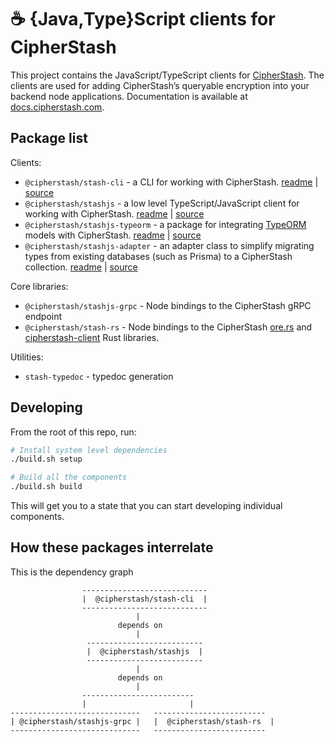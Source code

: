 # ☕ {Java,Type}Script clients for CipherStash

This project contains the JavaScript/TypeScript clients for [CipherStash](https://cipherstash.com).
The clients are used for adding CipherStash’s queryable encryption into your backend node applications.
Documentation is available at [docs.cipherstash.com](https://docs.cipherstash.com).

## Package list

Clients:

- `@cipherstash/stash-cli` - a CLI for working with CipherStash. [readme](./packages/stash-cli/README.md) | [source](./packages/stash-cli)
- `@cipherstash/stashjs` - a low level TypeScript/JavaScript client for working with CipherStash. [readme](./packages/stashjs/README.md) | [source](./packages/stashjs)
- `@cipherstash/stashjs-typeorm` - a package for integrating [TypeORM](https://typeorm.io/) models with CipherStash. [readme](./packages/stashjs-typeorm/README.md) | [source](./packages/stashjs-typeorm)
- `@cipherstash/stashjs-adapter` - an adapter class to simplify migrating types from existing databases (such as Prisma) to a CipherStash collection. [readme](./packages/stashjs-adapter/README.md) | [source](./packages/stashjs-adapter)

Core libraries:

- `@cipherstash/stashjs-grpc` - Node bindings to the CipherStash gRPC endpoint
- `@cipherstash/stash-rs` - Node bindings to the CipherStash [ore.rs](https://github.com/cipherstash/ore.rs) and [cipherstash-client](https://github.com/cipherstash/cipherstash-rs) Rust libraries.

Utilities:

- `stash-typedoc` - typedoc generation

## Developing

From the root of this repo, run:

```bash
# Install system level dependencies
./build.sh setup

# Build all the components
./build.sh build
```

This will get you to a state that you can start developing individual components.

## How these packages interrelate

This is the dependency graph

```
                ----------------------------
                |  @cipherstash/stash-cli  |
                ----------------------------
                            |
                        depends on
                            |
                 --------------------------
                 |  @cipherstash/stashjs  |
                 --------------------------
                            |
                        depends on
                            |
                -------------------------
                |                       |
-----------------------------   -------------------------
| @cipherstash/stashjs-grpc |   |  @cipherstash/stash-rs  |
-----------------------------   -------------------------
```
